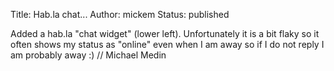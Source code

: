 Title: Hab.la chat...
Author: mickem
Status: published

Added a hab.la "chat widget" (lower left). Unfortunately it is a bit
flaky so it often shows my status as "online" even when I am away so if
I do not reply I am probably away :) // Michael Medin
